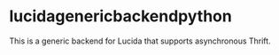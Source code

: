 # lucidagenericbackendpython
This is a generic backend for Lucida that supports asynchronous Thrift.
